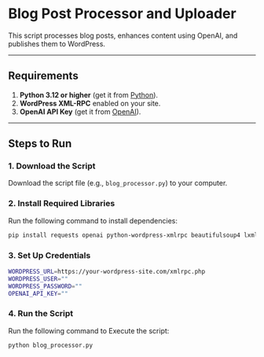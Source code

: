 # Blog Post Processor and Uploader

This script processes blog posts, enhances content using OpenAI, and publishes them to WordPress.

---

## Requirements

1. **Python 3.12 or higher** (get it from [Python](https://www.python.org/downloads/)).
2. **WordPress XML-RPC** enabled on your site.
3. **OpenAI API Key** (get it from [OpenAI](https://openai.com/api/)).

---

## Steps to Run

### 1. Download the Script
Download the script file (e.g., `blog_processor.py`) to your computer.

### 2. Install Required Libraries
Run the following command to install dependencies:
```bash
pip install requests openai python-wordpress-xmlrpc beautifulsoup4 lxml
````

### 3. Set Up Credentials
```bash
WORDPRESS_URL=https://your-wordpress-site.com/xmlrpc.php
WORDPRESS_USER=""
WORDPRESS_PASSWORD=""
OPENAI_API_KEY=""
````

### 4. Run the Script
Run the following command to Execute the script:
```bash
python blog_processor.py
````

